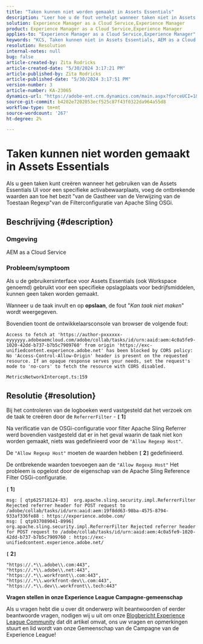 ```yaml
---
title: "Taken kunnen niet worden gemaakt in Assets Essentials"
description: "Leer hoe u de fout verhelpt wanneer taken niet in Assets Essentials kunnen worden gemaakt. Voeg ontbrekende waarden toe aan de eigenschap Regexp-host toestaan."
solution: Experience Manager as a Cloud Service,Experience Manager
product: Experience Manager as a Cloud Service,Experience Manager
applies-to: "Experience Manager as a Cloud Service,Experience Manager"
keywords: "KCS, Taken kunnen niet in Assets Essentials, AEM as a Cloud Service, Werkruimte worden gecreeerd"
resolution: Resolution
internal-notes: null
bug: false
article-created-by: Zita Rodricks
article-created-date: "5/30/2024 3:17:21 PM"
article-published-by: Zita Rodricks
article-published-date: "5/30/2024 3:17:51 PM"
version-number: 3
article-number: KA-23065
dynamics-url: "https://adobe-ent.crm.dynamics.com/main.aspx?forceUCI=1&pagetype=entityrecord&etn=knowledgearticle&id=74b916b3-971e-ef11-840a-000d3a372703"
source-git-commit: b4202e7202053ecf525c87f43f0322da964a55d8
workflow-type: tm+mt
source-wordcount: '267'
ht-degree: 2%

---
```


# Taken kunnen niet worden gemaakt in Assets Essentials


Als u geen taken kunt creëren wanneer het gebruiken van de Assets Essentials UI voor een specifieke activabewaarplaats, voeg de ontbrekende waarden aan toe het bezit &quot;van de Gastheer van de Verwijzing van de Toestaan Regexp&quot;van de Filterconfiguratie van Apache Sling OSGi.

## Beschrijving {#description}


### Omgeving

AEM as a Cloud Service

### Probleem/symptoom

Als u de gebruikersinterface voor Assets Essentials (ook Workspace genoemd) gebruikt voor een specifieke opslagplaats voor bedrijfsmiddelen, kunnen geen taken worden gemaakt.

Wanneer u de taak invult en op <b>opslaan</b>, de fout &quot;*Kan taak niet maken*&quot; wordt weergegeven.

Bovendien toont de ontwikkelaarsconsole van browser de volgende fout:


```
Access to fetch at 'https://author-pxxxxxx-eyyyyyy.adobeaemcloud.com/adobe/collab/tasks/id/urn:aaid:aem:4c0a5fe9-1020-42dd-b737-b7b5c7909760' from origin 'https://exc-unifiedcontent.experience.adobe.net' has been blocked by CORS policy: 
No 'Access-Control-Allow-Origin' header is present on the requested resource. If an opaque response serves your needs, set the request's mode to 'no-cors' to fetch the resource with CORS disabled.

MetricsNetworkIntercept.ts:159
```



## Resolutie {#resolution}


Bij het controleren van de logboeken werd vastgesteld dat het verzoek om de taak te creëren door de `ReferrerFilter` - <b>`[` 1`]` </b>

Na verificatie van de OSGi-configuratie voor filter Apache Sling Referrer werd bovendien vastgesteld dat er in het geval waarin de taak niet kon worden gemaakt, niets was gedefinieerd voor de `"Allow Regexp Host"`.

De `"Allow Regexp Host"` moeten de waarden hebben <b>`[` 2`]` </b> gedefinieerd.

De ontbrekende waarden toevoegen aan de `"Allow Regexp Host"` Het probleem is opgelost door de eigenschap van de Apache Sling Reference Filter OSGi-configuratie.

<b>`[` 1`]` </b>


```
msg: [ qtp625718124-83]  org.apache.sling.security.impl.ReferrerFilter Rejected referrer header for POST request to /adobe/collab/tasks/id/urn:aaid:aem:19f8dd63-98ba-4575-8794-933af336fe88 : https://experience.adobe.com/
msg: [ qtp937089041-8996]  org.apache.sling.security.impl.ReferrerFilter Rejected referrer header for POST request to /adobe/collab/tasks/id/urn:aaid:aem:4c0a5fe9-1020-42dd-b737-b7b5c7909760 : https://exc-unifiedcontent.experience.adobe.net/
```


<b>`[` 2`]` </b>


```
"https://.*\\.adobe\\.com:443",
"https://.*\\.adobe\\.net:443",
"https://.*\\.workfront\\.com:443",
"https://.*\\.workfront-dev\\.com:443",
"https://.*\\.dev\\.workfront\\.tech:443"
```






<b>Vragen stellen in onze Experience League Campagne-gemeenschap</b>

Als u vragen hebt die u over dit onderwerp wilt beantwoorden of eerder beantwoorde vragen, nodigen wij u uit om onze [Blogbericht Experience League Community](https://experienceleaguecommunities.adobe.com/t5/adobe-experience-manager-blogs/introducing-top-kcs-articles-curated-for-your-aem/ba-p/672734#M1180) dat dit artikel omvat, ons uw vragen en opmerkingen stuurt en lid wordt van onze Gemeenschap van de Campagne van de Experience League!


